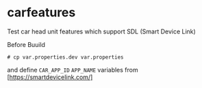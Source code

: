 # carfeatures

Test car head unit features which support SDL (Smart Device Link)


Before Buuild

```
# cp var.properties.dev var.properties
```

and define `CAR_APP_ID` `APP_NAME` variables from [https://smartdevicelink.com/]